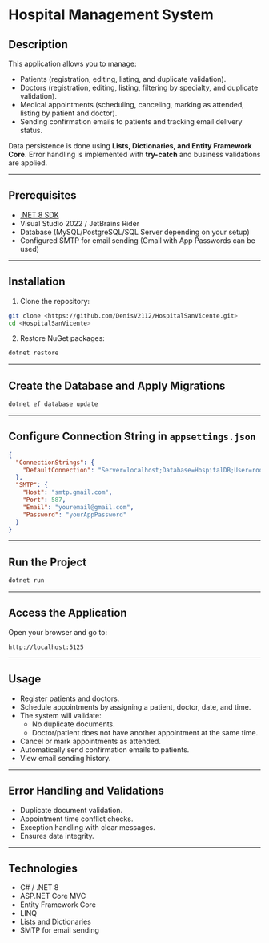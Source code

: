 # Hospital Management System

## Description
This application allows you to manage:
- Patients (registration, editing, listing, and duplicate validation).
- Doctors (registration, editing, listing, filtering by specialty, and duplicate validation).
- Medical appointments (scheduling, canceling, marking as attended, listing by patient and doctor).
- Sending confirmation emails to patients and tracking email delivery status.

Data persistence is done using **Lists, Dictionaries, and Entity Framework Core**. Error handling is implemented with **try-catch** and business validations are applied.

---

## Prerequisites
- [.NET 8 SDK](https://dotnet.microsoft.com/download/dotnet/8.0)
- Visual Studio 2022 / JetBrains Rider
- Database (MySQL/PostgreSQL/SQL Server depending on your setup)
- Configured SMTP for email sending (Gmail with App Passwords can be used)

---

## Installation

1. Clone the repository:
```bash
git clone <https://github.com/DenisV2112/HospitalSanVicente.git>
cd <HospitalSanVicente>
```
2. Restore NuGet packages:
```bash
dotnet restore
```

---

## Create the Database and Apply Migrations
```bash
dotnet ef database update
```

---

## Configure Connection String in `appsettings.json`
```json
{
  "ConnectionStrings": {
    "DefaultConnection": "Server=localhost;Database=HospitalDB;User=root;Password=yourPassword;"
  },
  "SMTP": {
    "Host": "smtp.gmail.com",
    "Port": 587,
    "Email": "youremail@gmail.com",
    "Password": "yourAppPassword"
  }
}
```

---

## Run the Project
```bash
dotnet run
```

---

## Access the Application
Open your browser and go to:
```
http://localhost:5125
```

---

## Usage

* Register patients and doctors.
* Schedule appointments by assigning a patient, doctor, date, and time.
* The system will validate:
  - No duplicate documents.
  - Doctor/patient does not have another appointment at the same time.
* Cancel or mark appointments as attended.
* Automatically send confirmation emails to patients.
* View email sending history.

---

## Error Handling and Validations

* Duplicate document validation.
* Appointment time conflict checks.
* Exception handling with clear messages.
* Ensures data integrity.

---

## Technologies

* C# / .NET 8
* ASP.NET Core MVC
* Entity Framework Core
* LINQ
* Lists and Dictionaries
* SMTP for email sending


